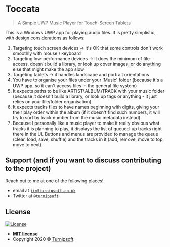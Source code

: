 # Toccata

> A Simple UWP Music Player for Touch-Screen Tablets

This is a Windows UWP app for playing audio files.  It is pretty simplistic, with design considerations as follows:
1) Targeting touch screen devices -> it's OK that some controls don't work smoothly with mouse / keyboard
2) Targeting low-performance devices -> it does the minimum of file-access, doesn't build a library, or look up cover images, or do anything else that might make the app slow
3) Targeting tablets -> it handles landscape and portrait orientations
4) You have to organise your files under your 'Music' folder (because it's a UWP app, so it can't access files in the general file system)
5) It expects paths to be like ARTIST\ALBUM\TRACK with your music folder (because it doesn't build a library, or look up tags or anything - it just relies on your file/folder organisation)
6) It expects tracks files to have names beginning with digits, giving your their play order within the album (if it doesn't find such numbers, it will try to sort by track number from the music metadata instead)
7) Because I personally like a music player to make it really obvious what tracks it is planning to play, it displays the list of queued-up tracks right there in the UI.  Buttons and menus are provided to manage the queue (clear, load, save, shuffle) and the tracks in it (add, remove, move to top, move to next).

## Support (and if you want to discuss contributing to the project)

Reach out to me at one of the following places!

- email at <a href="mailto:jim@turnipsoft.co.uk" target="_blank">`jim@turnipsoft.co.uk`</a>
- Twitter at <a href="http://twitter.com/turnipsoft" target="_blank">`@turnipsoft`</a>

## License

[![License](http://img.shields.io/:license-mit-blue.svg?style=flat-square)](http://badges.mit-license.org)

- **[MIT license](http://opensource.org/licenses/mit-license.php)**
- Copyright 2020 © <a href="http://www.turnipsoft.co.uk" target="_blank">Turnipsoft</a>.
